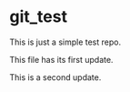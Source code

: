 # git_test
This is just a simple test repo.

This file has its first update.

This is a second update. 
